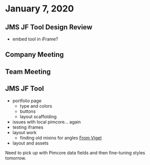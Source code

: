 # January 7, 2020

## JMS JF Tool Design Review
- embed tool in iFrame?

## Company Meeting

## Team Meeting

## JMS JF Tool
- portfolio page
	- type and colors
	- buttons
	- layout scaffolding
- issues with local pimcore... again
- testing iframes
- layout work
	- finding old mixins for angles
		[From Viget](https://www.viget.com/articles/angled-edges-with-css-masks-and-transforms/)
- layout and assets

Need to pick up with Pimcore data fields and then fine-tuning styles tomorrow. 